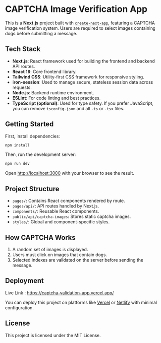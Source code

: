 # CAPTCHA Image Verification App

This is a **Next.js** project built with [`create-next-app`](https://github.com/vercel/next.js/tree/canary/packages/create-next-app), featuring a CAPTCHA image verification system. Users are required to select images containing dogs before submitting a message.

## Tech Stack

- **Next.js**: React framework used for building the frontend and backend API routes.
- **React 19**: Core frontend library.
- **Tailwind CSS**: Utility-first CSS framework for responsive styling.
- **iron-session**: Used to manage secure, stateless session data across requests.
- **Node.js**: Backend runtime environment.
- **ESLint**: For code linting and best practices.
- **TypeScript (optional)**: Used for type safety. If you prefer JavaScript, you can remove `tsconfig.json` and all `.ts` or `.tsx` files.

## Getting Started

First, install dependencies:

```bash
npm install
```

Then, run the development server:

```bash
npm run dev
```

Open [http://localhost:3000](http://localhost:3000) with your browser to see the result.

## Project Structure

- `pages/`: Contains React components rendered by route.
- `pages/api/`: API routes handled by Next.js.
- `components/`: Reusable React components.
- `public/api/captcha-images`: Stores static captcha images.
- `styles/`: Global and component-specific styles.

## How CAPTCHA Works

1. A random set of images is displayed.
2. Users must click on images that contain dogs.
3. Selected indexes are validated on the server before sending the message.

## Deployment
Live Link : https://captcha-validation-app.vercel.app/

You can deploy this project on platforms like [Vercel](https://vercel.com) or [Netlify](https://www.netlify.com/) with minimal configuration.

## License

This project is licensed under the MIT License.
